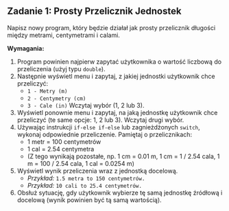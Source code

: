 ## Zadanie 1: Prosty Przelicznik Jednostek

Napisz nowy program, który będzie działał jak prosty przelicznik długości między metrami, centymetrami i calami.

**Wymagania:**

1.  Program powinien najpierw zapytać użytkownika o wartość liczbową do przeliczenia (użyj typu `double`).
2.  Następnie wyświetl menu i zapytaj, z jakiej jednostki użytkownik chce przeliczyć:
    * `1 - Metry (m)`
    * `2 - Centymetry (cm)`
    * `3 - Cale (in)`
    Wczytaj wybór (1, 2 lub 3).
3.  Wyświetl ponownie menu i zapytaj, na jaką jednostkę użytkownik chce przeliczyć (te same opcje: 1, 2 lub 3). Wczytaj drugi wybór.
4.  Używając instrukcji `if-else if-else` lub zagnieżdżonych `switch`, wykonaj odpowiednie przeliczenie. Pamiętaj o przelicznikach:
    * 1 metr = 100 centymetrów
    * 1 cal = 2.54 centymetra
    * (Z tego wynikają pozostałe, np. 1 cm = 0.01 m, 1 cm = 1 / 2.54 cala, 1 m = 100 / 2.54 cala, 1 cal = 0.0254 m)
5.  Wyświetl wynik przeliczenia wraz z jednostką docelową.
    * *Przykład:* `1.5 metra to 150 centymetrów.`
    * *Przykład:* `10 cali to 25.4 centymetrów.`
6.  Obsłuż sytuację, gdy użytkownik wybierze tę samą jednostkę źródłową i docelową (wynik powinien być tą samą wartością).
